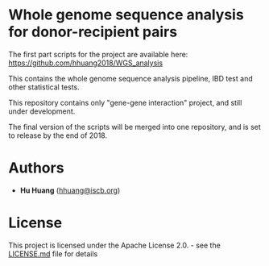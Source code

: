 # Whole genome sequence analysis for donor-recipient pairs


The first part scripts for the project are available here: https://github.com/hhuang2018/WGS_analysis

This  contains the whole genome sequence analysis pipeline, IBD test and other statistical tests.

This repository contains only "gene-gene interaction" project, and still under development.

The final version of the scripts will be merged into one repository, and is set to release by the end of 2018. 


# Authors
*  **Hu Huang** (hhuang@iscb.org)

# License
This project is licensed under the Apache License 2.0. - see the [LICENSE.md](https://github.com/hhuang2018/WGS2017_R/blob/master/LICENSE.md) file for details
